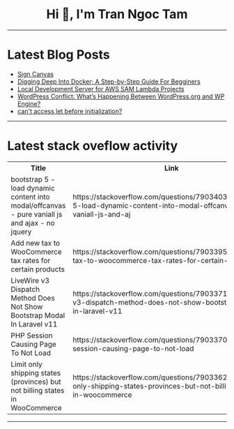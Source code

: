 <h1 align="center">Hi 👋, I'm Tran Ngoc Tam</h1>

---

# Latest Blog Posts 
<!-- BLOG-POST-LIST:START -->
- [Sign Canvas](https://dev.to/prince_beec5ccde00b7c6c73/sign-canvas-28aj)
- [Digging Deep Into Docker; A Step-by-Step Guide For Begginers](https://dev.to/romanus_onyekwere/digging-deep-into-docker-a-step-by-step-guide-for-begginers-5co7)
- [Local Development Server for AWS SAM Lambda Projects](https://dev.to/kuba_szw/local-development-server-for-aws-sam-lambda-projects-2dn2)
- [WordPress Conflict: What’s Happening Between WordPress.org and WP Engine?](https://dev.to/mrdanishsaleem/wordpress-conflict-whats-happening-between-wordpressorg-and-wp-engine-521b)
- [can&#39;t access let before initialization?](https://dev.to/i_am_advait/cant-access-let-before-initialization-2ifp)
<!-- BLOG-POST-LIST:END -->

---

# Latest stack oveflow activity
<table>
  <tr><th>Title</th><th>Link</th></tr>
  <!-- STACKOVERFLOW:START --><tr><td>bootstrap 5 - load dynamic content into modal/offcanvas - pure vaniall js and ajax - no jquery</td><td>https://stackoverflow.com/questions/79034036/bootstrap-5-load-dynamic-content-into-modal-offcanvas-pure-vaniall-js-and-aj</td></tr><tr><td>Add new tax to WooCommerce tax rates for certain products</td><td>https://stackoverflow.com/questions/79033957/add-new-tax-to-woocommerce-tax-rates-for-certain-products</td></tr><tr><td>LiveWire v3 Dispatch Method Does Not Show Bootstrap Modal In Laravel v11</td><td>https://stackoverflow.com/questions/79033719/livewire-v3-dispatch-method-does-not-show-bootstrap-modal-in-laravel-v11</td></tr><tr><td>PHP Session Causing Page To Not Load</td><td>https://stackoverflow.com/questions/79033705/php-session-causing-page-to-not-load</td></tr><tr><td>Limit only shipping states &lpar;provinces&rpar; but not billing states in WooCommerce</td><td>https://stackoverflow.com/questions/79033628/limit-only-shipping-states-provinces-but-not-billing-states-in-woocommerce</td></tr><!-- STACKOVERFLOW:END -->
</table>

---


